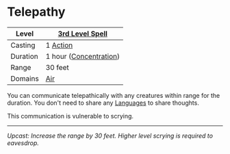 # Telepathy

| Level    | [3rd Level Spell](3rd%20Level%20Spells.md)        |
| -------- | --------------------------------------------------- |
| Casting  | 1 [Action](../../../../Game%20Procedures/Core%20Procedures/Action.md) |
| Duration | 1 hour ([Concentration](../../Concentration.md)) |
| Range    | 30 feet                                             |
| Domains  | [Air](../../Spell%20Domains/Air.md)              |

You can communicate telepathically with any creatures within range for the duration. You don't need to share any [Languages](../../../../Player%20Characters/Ancenstries/The%20People%20of%20Mithrinia/Languages/Languages.md) to share thoughts.

This communication is vulnerable to scrying.

---
*Upcast: Increase the range by 30 feet. Higher level scrying is required to eavesdrop.*
